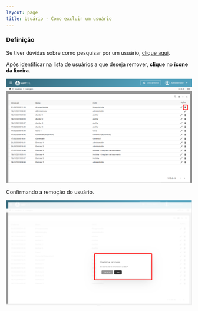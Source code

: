 ```yaml
---
layout: page
title: Usuário - Como excluir um usuário
---
```


### Definição

Se tiver dúvidas sobre como pesquisar por um usuário, [clique aqui](/pages/usuario/como-pesquisar-por-um-usuario).

Após identificar na lista de usuários a que deseja remover, **clique** no **ícone da lixeira**.
<p align="center">
  <img alt="Removendo usuário" src="como-excluir-um-usuario-img-01.png" width="800">
</p>

Confirmando a remoção do usuário.
<p align="center">
  <img alt="Removendo usuário" src="como-excluir-um-usuario-img-02.png" width="800">
</p>